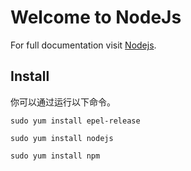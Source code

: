 # Welcome to NodeJs

For full documentation visit [Nodejs](https://nodejs.org/zh-cn/).

## Install
你可以通过运行以下命令。

`sudo yum install epel-release`   
		

`sudo yum install nodejs`                    
		

`sudo yum install npm`  




